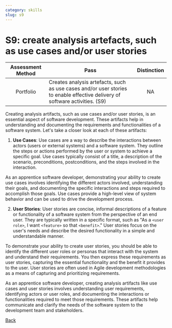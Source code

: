 ```yaml
---
category: skills
slug: s9
---
```


# S9: create analysis artefacts, such as use cases and/or user stories

<!-- prettier-ignore -->
| Assessment Method | Pass | Distinction |
| :---: | --- | :---: |
| Portfolio | Creates analysis artefacts, such as use cases and/or user stories to enable effective delivery of software activities. (S9) | NA |

Creating analysis artifacts, such as use cases and/or user stories, is an
essential aspect of software development. These artifacts help in understanding
and documenting the requirements and functionalities of a software system. Let's
take a closer look at each of these artifacts:

1. **Use Cases**: Use cases are a way to describe the interactions between
   actors (users or external systems) and a software system. They outline the
   steps or actions performed by the user or system to achieve a specific goal.
   Use cases typically consist of a title, a description of the scenario,
   preconditions, postconditions, and the steps involved in the interaction.

As an apprentice software developer, demonstrating your ability to create use
cases involves identifying the different actors involved, understanding their
goals, and documenting the specific interactions and steps required to
accomplish those goals. Use cases provide a high-level view of system behavior
and can be used to drive the development process.

2. **User Stories**: User stories are concise, informal descriptions of a
   feature or functionality of a software system from the perspective of an end
   user. They are typically written in a specific format, such as "As a
   `<user role>`, I want `<feature>` so that `<benefit>`." User stories focus on
   the user's needs and describe the desired functionality in a simple and
   understandable manner.

To demonstrate your ability to create user stories, you should be able to
identify the different user roles or personas that interact with the system and
understand their requirements. You then express these requirements as user
stories, capturing the essential functionality and the benefit it provides to
the user. User stories are often used in Agile development methodologies as a
means of capturing and prioritizing requirements.

As an apprentice software developer, creating analysis artifacts like use cases
and user stories involves understanding user requirements, identifying actors or
user roles, and documenting the interactions or functionalities required to meet
those requirements. These artifacts help communicate and clarify the needs of
the software system to the development team and stakeholders.

[Back](../README.md)

